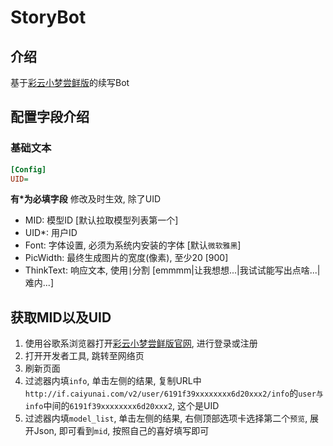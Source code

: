 # StoryBot

## 介绍
基于[彩云小梦尝鲜版](http://if.caiyunai.com/dream)的续写Bot

## 配置字段介绍
### 基础文本
```ini
[Config]
UID=
```
**有*为必填字段**
修改及时生效, 除了UID
- MID: 模型ID [默认拉取模型列表第一个]
- UID*: 用户ID
- Font: 字体设置, 必须为系统内安装的字体 [默认`微软雅黑`]
- PicWidth: 最终生成图片的宽度(像素), 至少20 [900]
- ThinkText: 响应文本, 使用`|`分割 [emmmm|让我想想...|我试试能写出点啥...|难内...]

## 获取MID以及UID
1. 使用谷歌系浏览器打开[彩云小梦尝鲜版官网](http://if.caiyunai.com/dream), 进行登录或注册
2. 打开开发者工具, 跳转至网络页
3. 刷新页面
4. 过滤器内填`info`, 单击左侧的结果, 复制URL中`http://if.caiyunai.com/v2/user/6191f39xxxxxxxx6d20xxx2/info`的`user与info`中间的`6191f39xxxxxxxx6d20xxx2`, 这个是UID
5. 过滤器内填`model_list`, 单击左侧的结果, 右侧顶部选项卡选择第二个`预览`, 展开Json, 即可看到`mid`, 按照自己的喜好填写即可